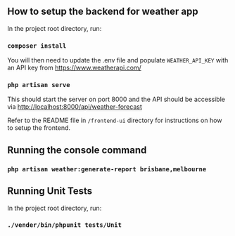## How to setup the backend for weather app

In the project root directory, run:

### `composer install`

You will then need to update the .env file and populate `WEATHER_API_KEY` with an
API key from https://www.weatherapi.com/

### `php artisan serve`

This should start the server on port 8000 and the API should be accessible
via [http://localhost:8000/api/weather-forecast](http://localhost:8000/api/weather-forecast)

Refer to the README file in `/frontend-ui` directory for instructions on
how to setup the frontend.

## Running the console command

### `php artisan weather:generate-report brisbane,melbourne`

## Running Unit Tests

In the project root directory, run:

### `./vender/bin/phpunit tests/Unit`
